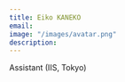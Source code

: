 ```yaml
---
title: Eiko KANEKO
email: 
image: "/images/avatar.png"
description: 
---
```


Assistant (IIS, Tokyo)
